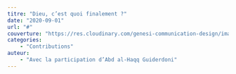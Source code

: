 ```yaml
---
titre: "Dieu, c’est quoi finalement ?"
date: "2020-09-01"
url: "#"
couverture: "https://res.cloudinary.com/genesi-communication-design/image/upload/v1604656424/ihei/couvertures/publications-13_dsnefz.jpg"
categories: 
    - "Contributions"
auteur: 
    - "Avec la participation d’Abd al-Haqq Guiderdoni"
---
```

